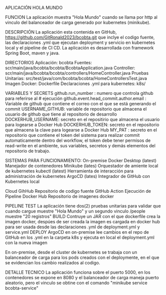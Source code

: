 APLICACIÓN HOLA MUNDO

FUNCION
La aplicación muestra "Hola Mundo" cuando se llama por http al vinculo del
balanceador de carga generado por kubernetes (minikube).

DESCRIPCIÓN
La aplicación esta contenida en GitHub, https://github.com/GitRonald2023/bcobta.git
que inclye el codigo fuente, las declaraciones .yml que ejecutan deployment y servicio
en kubernetes local y el pipeline de CI CD.
La aplicación es desarrollada con framework Spring Boot, maven y java.

DIRECTORIOS
Aplicación: bcobta
Fuentes: scr/main/java/bcobta/bcobta/BcobtaApplication.java
Controller: scr/main/java/bcobta/bcobta/controllers/HomeController.java
Pruebas Unitarias: src/test/java/com/bcobta/bcobta/HomeControllersTest.java
Imagen Docker: Dockerfile
Declaraciones .yml para kubernetes: k8s/

VARIABLES Y SECRETS
github.run_number : numero que controla github para referirse al # ejecución
github.event.head_commit.author.email : Variable de github que contiene el correo con 
el que se está generando el commit
USERNAME_GITHUB: variable de repositorio que almacena el usuario de github que tiene 
al repositorio de desarrollo
DOCKERHUB_USERNAME: secreto en el repositirio que almacena el usuario para logearse a 
Docker Hub
DOCKERHUB_TOKEN: secreto en el repositorio que almacena la clave para logearse a 
Docker Hub
MY_PAT : secreto en el repositorio que contiene el token del sistema para realizar commit 
automaticamente dentro del workflow, el token debe tener permisos de read-write en el 
ambiente, sus variables, secretos y demás elementos del repositorio de trabajo. 


SISTEMAS PARA FUNCIONAMIENTO:
On-premise
Docker Desktop (latest)
Manejador de contenedores
Minikube (lates)
Orquestador de amiente local de kubernetes
kubectl (latest)
Herramienta de interacción para administración de kubernetes
ArgoCD (lates)
Integrador de GitHub con Kubernetes local

Cloud
GihHub 
Repositorio de codigo fuente
GitHub Action
Ejecución de Pipeline
Docker Hub
Repositorio de imagenes docker

PIPELINE
TEST
La aplicación tiene dos(2) pruebas unitarias para validar que cuando 
cargue muestre "Hola Mundo" y un segundo vinculo /people muestre
"20 registros"
BUILD
Contruye un JAR con el que dockerfile crea la imagen docker, despúes
de ser creada la imagen es cargada en docker hub para ser usada desde
las declaraciones .yml de deployment.yml y service.yml 
DEPLOY
ArgoCD en on-premise lee cambios en el repo de GitHub en los .yml en 
la carpeta k8s y ejecuta en local el deployment.yml con la nueva imagen

En on-premise, desde el cluster de kubernetes se trabaja con un balanceador 
de carga para los pods creados con el deploymente, en el que se evidencian 
los cambio realizados al codigo.

DETALLE TECNICO
La aplicación funciona sobre el puerto 5000, en los contenedores se expone en 8080
y el balanceador de carga maneja puerto aleatorio, pero el vinculo se obtine con 
el comando "minikube service bcobta-service"




